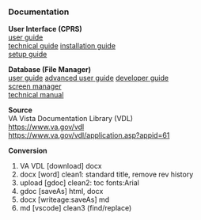 ### Documentation


__User Interface (CPRS)__  
[user guide](cprs/user/)  
[technical guide](cprs/technical)
[installation guide](cprs/install/)  
[setup guide](cprs/setup/)  

__Database (File Manager)__  
[user guide](fileman/user/)
[advanced user guide](fileman/user-advanced/)
[developer guide](fileman/developer)  
[screen manager](fileman/screenman)  
[technical manual](fileman/technical/)  

__Source__    
VA Vista Documentation Library (VDL)  
https://www.va.gov/vdl  
https://www.va.gov/vdl/application.asp?appid=61  

__Conversion__  
  1. VA VDL [download] docx  
  2. docx [word] clean1: standard title, remove rev history 
  3. upload [gdoc] clean2: toc fonts:Arial
  4. gdoc [saveAs] html, docx
  5. docx [writeage:saveAs] md  
  6. md [vscode] clean3 (find/replace)